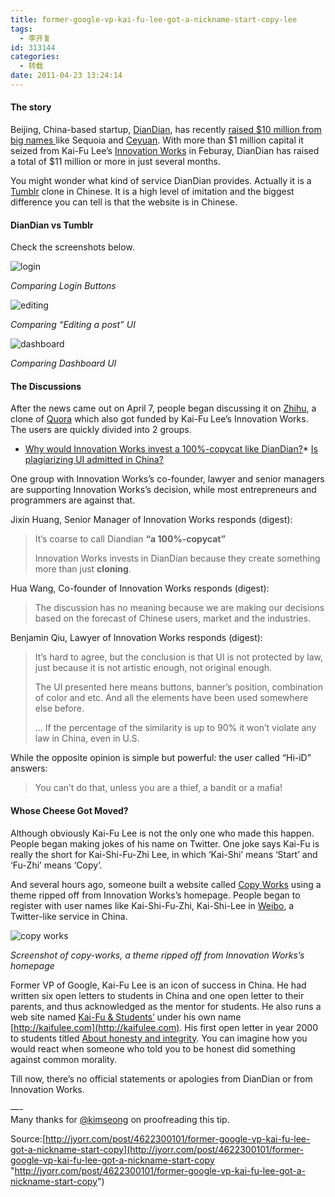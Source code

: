 ```yaml
---
title: former-google-vp-kai-fu-lee-got-a-nickname-start-copy-lee
tags:
  - 李开复
id: 313144
categories:
  - 转载
date: 2011-04-23 13:24:14
---
```


#### The story

Beijing, China-based startup, [DianDian](http://www.diandian.com), has recently [raised $10 million from big names ](http://translate.google.com/translate?js=n&amp;prev=_t&amp;ie=UTF-8&amp;layout=2&amp;eotf=1&amp;sl=zh-CN&amp;tl=en&amp;u=http%3A%2F%2Ffinance.qq.com%2Fa%2F20110407%2F005470.htm)like Sequoia and [Ceyuan](http://en.ceyuan.com/). With more than $1 million capital it seized from Kai-Fu Lee’s [Innovation Works](http://en.chuangxin.com/) in Feburay, DianDian has raised a total of $11 million or more in just several months.

You might wonder what kind of service DianDian provides. Actually it is a [Tumblr](http://www.tumblr.com/) clone in Chinese. It is a high level of imitation and the biggest difference you can tell is that the website is in Chinese.

#### DianDian vs Tumblr

Check the screenshots below.

![login](http://the-images-used-in-story.s3.amazonaws.com/login.jpg)

_Comparing Login Buttons_

![editing](http://the-images-used-in-story.s3.amazonaws.com/editing.jpg)

_Comparing “Editing a post” UI_

![dashboard](http://the-images-used-in-story.s3.amazonaws.com/dashboard.jpg)

_Comparing Dashboard UI_

#### The Discussions

After the news came out on April 7, people began discussing it on [Zhihu](http://www.zhihu.com/), a clone of [Quora](http://www.quora.com/) which also got funded by Kai-Fu Lee’s Innovation Works. The users are quickly divided into 2 groups.

*   [Why would Innovation Works invest a 100%-copycat like DianDian?](http://www.zhihu.com/question/19593851)*   [Is plagiarizing UI admitted in China?](http://www.zhihu.com/question/19593851)  

One group with Innovation Works’s co-founder, lawyer and senior managers are supporting Innovation Works’s decision, while most entrepreneurs and programmers are against that.

Jixin Huang, Senior Manager of Innovation Works responds (digest):
  > It’s coarse to call Diandian **“a 100%-copycat”**
> 
> Innovation Works invests in DianDian because they create something more than just **cloning**.  

Hua Wang, Co-founder of Innovation Works responds (digest):
  > The discussion has no meaning because we are making our decisions based on the forecast of Chinese users, market and the industries.  

Benjamin Qiu, Lawyer of Innovation Works responds (digest):
  > It’s hard to agree, but the conclusion is that UI is not protected by law, just because it is not artistic enough, not original enough.
> 
> The UI presented here means buttons, banner’s position, combination of color and etc. And all the elements have been used somewhere else before.
> 
> … If the percentage of the similarity is up to 90% it won’t violate any law in China, even in U.S.  

While the opposite opinion is simple but powerful: the user called “Hi-iD” answers:
  > You can’t do that, unless you are a thief, a bandit or a mafia!  

#### Whose Cheese Got Moved?

Although obviously Kai-Fu Lee is not the only one who made this happen. People began making jokes of his name on Twitter. One joke says Kai-Fu is really the short for Kai-Shi-Fu-Zhi Lee, in which ‘Kai-Shi’ means ‘Start’ and ‘Fu-Zhi’ means ‘Copy’.

And several hours ago, someone built a website called [Copy Works](http://aodaren.com/copy-works/) using a theme ripped off from Innovation Works’s homepage. People began to register with user names like Kai-Shi-Fu-Zhi, Kai-Shi-Lee in [Weibo](http://www.weibo.com/), a Twitter-like service in China.

![copy works](http://the-images-used-in-story.s3.amazonaws.com/copyworks.jpg)

_Screenshot of copy-works, a theme ripped off from Innovation Works’s homepage_

Former VP of Google, Kai-Fu Lee is an icon of success in China. He had written six open letters to students in China and one open letter to their parents, and thus acknowledged as the mentor for students. He also runs a web site named [Kai-Fu &amp; Students’](http://kaifulee.com/) under his own name [http://kaifulee.com](http://kaifulee.com). His first open letter in year 2000 to students titled [About honesty and integrity](http://www.5xue.com/modules/kaifulee/view.article.php/37). You can imagine how you would react when someone who told you to be honest did something against common morality.

Till now, there’s no official statements or apologies from DianDian or from Innovation Works.

—-    
Many thanks for [@kimseong](http://twitter.com/kimseong) on proofreading this tip. 

Source:[http://jyorr.com/post/4622300101/former-google-vp-kai-fu-lee-got-a-nickname-start-copy](http://jyorr.com/post/4622300101/former-google-vp-kai-fu-lee-got-a-nickname-start-copy "http://jyorr.com/post/4622300101/former-google-vp-kai-fu-lee-got-a-nickname-start-copy")